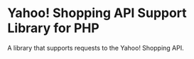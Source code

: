 # Yahoo! Shopping API Support Library for PHP
A library that supports requests to the Yahoo! Shopping API.
